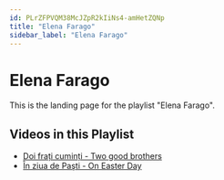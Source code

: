 ```yaml
---
id: PLrZFPVQM38McJZpR2kIiNs4-amHetZQNp
title: "Elena Farago"
sidebar_label: "Elena Farago"
---
```


# Elena Farago

This is the landing page for the playlist "Elena Farago".

## Videos in this Playlist

- [Doi frați cuminți - Two good brothers](/agape/elena-farago/3K99sewfnmY)
- [În ziua de Paşti - On Easter Day](/agape/elena-farago/XSGp1UEO0o0)

